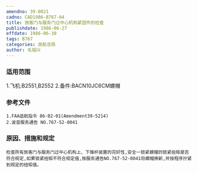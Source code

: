 ```yaml
---
amendno: 39-0021
cadno: CAD1986-B767-04
title: 旅客门与服务门过中心机构紧固件的检查
publishdate: 1986-06-27
effdate: 1986-06-30
tags: B767
categories: 民航总局
author: 毛祖兴
---
```


### 适用范围 
1.飞机:B2551,B2552
2.备件:BACN10JC6CM螺帽

### 参考文件
    1.FAA适航指令 86-02-01(Amendment39-5214) 
    2.波音服务通告 NO.767-52-0041 


### 原因、措施和规定 
    检查所有旅客门与服务门过中心机构上、下推杆装置的完好性,安全一锁紧螺帽的锁紧扭矩是否符合规定,如果锁紧扭矩不符合规定值,按服务通告NO.767-52-0041将螺帽换新,并按程序拧紧到规定的扭矩值。
